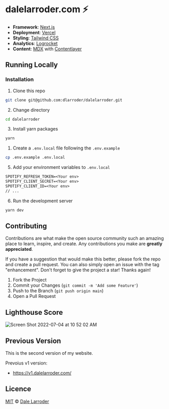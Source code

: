 # dalelarroder.com ⚡️

- **Framework**: [Next.js](https://nextjs.org/)
- **Deployment**: [Vercel](https://vercel.com)
- **Styling**: [Tailwind CSS](https://tailwindcss.com/)
- **Analytics**: [Logrocket](https://logrocket.com/)
- **Content**: [MDX](https://mdxjs.com/) with [Contentlayer](https://www.contentlayer.dev/)

## Running Locally

### Installation

1. Clone this repo

```bash
git clone git@github.com:dlarroder/dalelarroder.git
```

2. Change directory

```sh
cd dalelarroder
```

3. Install yarn packages

```bash
yarn
```

1. Create a `.env.local` file following the `.env.example`

```bash
cp .env.example .env.local
```

5. Add your environment variables to `.env.local`

```txt
SPOTIFY_REFRESH_TOKEN=<Your env>
SPOTIFY_CLIENT_SECRET=<Your env>
SPOTIFY_CLIENT_ID=<Your env>
// ...
```

6. Run the development server

```bash
yarn dev
```

## Contributing

Contributions are what make the open source community such an amazing place to learn, inspire, and create. Any contributions you make are **greatly appreciated**.

If you have a suggestion that would make this better, please fork the repo and create a pull request. You can also simply open an issue with the tag "enhancement".
Don't forget to give the project a star! Thanks again!

1. Fork the Project
2. Commit your Changes (`git commit -m 'Add some Feature'`)
3. Push to the Branch (`git push origin main`)
4. Open a Pull Request

## Lighthouse Score

![Screen Shot 2022-07-04 at 10 52 02 AM](https://user-images.githubusercontent.com/52998821/177234494-f6bc0203-ba71-4f59-8eb7-6375e3784b31.png)

## Previous Version

This is the second version of my website.

Prevoius v1 version:

- https://v1.dalelarroder.com/

## Licence

[MIT](https://github.com/dlarroder/dalelarroder/blob/master/LICENSE) © [Dale Larroder](https://www.dalelarroder.com)
